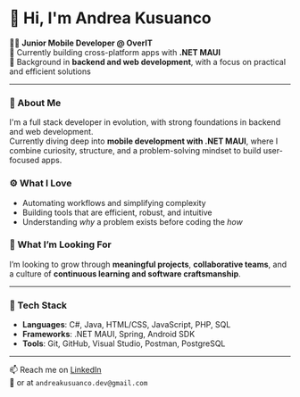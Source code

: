 # 👋 Hi, I'm Andrea Kusuanco

👨‍💻 **Junior Mobile Developer @ OverIT**  
🚀 Currently building cross-platform apps with **.NET MAUI**  
🧩 Background in **backend and web development**, with a focus on practical and efficient solutions

---

### 🧠 About Me

I'm a full stack developer in evolution, with strong foundations in backend and web development.  
Currently diving deep into **mobile development with .NET MAUI**, where I combine curiosity, structure, and a problem-solving mindset to build user-focused apps.

### ⚙️ What I Love

- Automating workflows and simplifying complexity
- Building tools that are efficient, robust, and intuitive
- Understanding *why* a problem exists before coding the *how*

### 🌱 What I’m Looking For

I’m looking to grow through **meaningful projects**, **collaborative teams**, and a culture of **continuous learning and software craftsmanship**.

---

### 🧰 Tech Stack

- **Languages**: C#, Java, HTML/CSS, JavaScript, PHP, SQL
- **Frameworks**: .NET MAUI, Spring, Android SDK
- **Tools**: Git, GitHub, Visual Studio, Postman, PostgreSQL

---

📫 Reach me on [LinkedIn](https://www.linkedin.com/in/andrea-kusuanco)  
📧 or at `andreakusuanco.dev@gmail.com`

